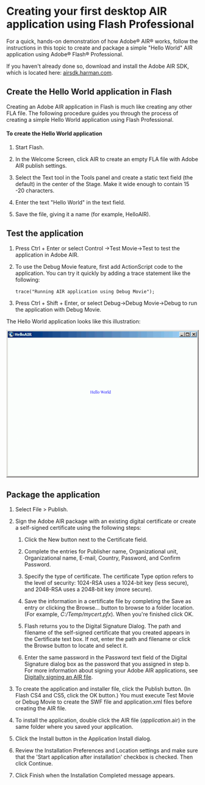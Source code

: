 # Creating your first desktop AIR application using Flash Professional

For a quick, hands-on demonstration of how Adobe® AIR® works, follow the
instructions in this topic to create and package a simple "Hello World" AIR
application using Adobe® Flash® Professional.

If you haven't already done so, download and install the Adobe AIR SDK, which is
located here: [airsdk.harman.com](https://airsdk.harman.com/).

## Create the Hello World application in Flash

Creating an Adobe AIR application in Flash is much like creating any other FLA
file. The following procedure guides you through the process of creating a
simple Hello World application using Flash Professional.

#### To create the Hello World application

1.  Start Flash.

2.  In the Welcome Screen, click AIR to create an empty FLA file with Adobe AIR
    publish settings.

3.  Select the Text tool in the Tools panel and create a static text field (the
    default) in the center of the Stage. Make it wide enough to contain 15 -20
    characters.

4.  Enter the text "Hello World" in the text field.

5.  Save the file, giving it a name (for example, HelloAIR).

## Test the application

1.  Press Ctrl + Enter or select Control -\>Test Movie-\>Test to test the
    application in Adobe AIR.

2.  To use the Debug Movie feature, first add ActionScript code to the
    application. You can try it quickly by adding a trace statement like the
    following:

        trace("Running AIR application using Debug Movie");

3.  Press Ctrl + Shift + Enter, or select Debug-\>Debug Movie-\>Debug to run the
    application with Debug Movie.

The Hello World application looks like this illustration:

![](../img/Flsh_Hello_AIR_popup.png)

## Package the application

1.  Select File \> Publish.

2.  Sign the Adobe AIR package with an existing digital certificate or create a
    self-signed certificate using the following steps:

    1.  Click the New button next to the Certificate field.

    2.  Complete the entries for Publisher name, Organizational unit,
        Organizational name, E-mail, Country, Password, and Confirm Password.

    3.  Specify the type of certificate. The certificate Type option refers to
        the level of security: 1024-RSA uses a 1024-bit key (less secure), and
        2048-RSA uses a 2048-bit key (more secure).

    4.  Save the information in a certificate file by completing the Save as
        entry or clicking the Browse... button to browse to a folder location.
        (For example, _C:/Temp/mycert.pfx_). When you're finished click OK.

    5.  Flash returns you to the Digital Signature Dialog. The path and filename
        of the self-signed certificate that you created appears in the
        Certificate text box. If not, enter the path and filename or click the
        Browse button to locate and select it.

    6.  Enter the same password in the Password text field of the Digital
        Signature dialog box as the password that you assigned in step b. For
        more information about signing your Adobe AIR applications, see
        [Digitally signing an AIR file](WS5b3ccc516d4fbf351e63e3d118666ade46-7ff0.html).

3.  To create the application and installer file, click the Publish button. (In
    Flash CS4 and CS5, click the OK button.) You must execute Test Movie or
    Debug Movie to create the SWF file and application.xml files before creating
    the AIR file.

4.  To install the application, double click the AIR file (_application_.air) in
    the same folder where you saved your application.

5.  Click the Install button in the Application Install dialog.

6.  Review the Installation Preferences and Location settings and make sure that
    the 'Start application after installation' checkbox is checked. Then click
    Continue.

7.  Click Finish when the Installation Completed message appears.
